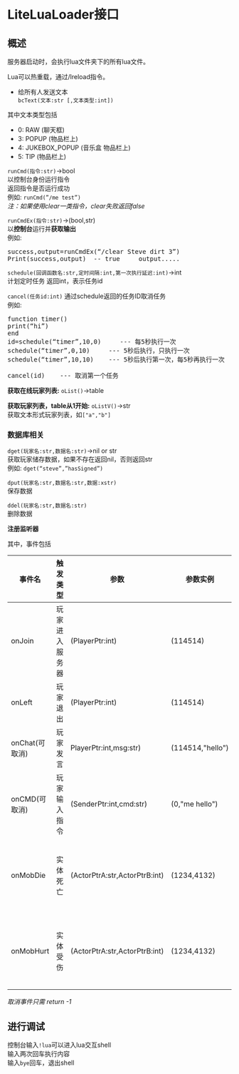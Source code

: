 # LiteLuaLoader接口

## 概述

服务器启动时，会执行lua文件夹下的所有lua文件。

Lua可以热重载，通过/lreload指令。

- 给所有人发送文本</br>
`bcText(文本:str [,文本类型:int])`

其中文本类型包括

- 0: RAW (聊天框)
- 3: POPUP (物品栏上)
- 4: JUKEBOX_POPUP (音乐盒 物品栏上)
- 5: TIP (物品栏上)

`runCmd(指令:str)`->bool</br>
以控制台身份运行指令</br>
返回指令是否运行成功</br>
例如: `runCmd(”/me test”)`</br>
*注：如果使用clear一类指令，clear失败返回false*

`runCmdEx(指令:str)`->(bool,str)</br>
以**控制台**运行并**获取输出**</br>
例如:
<pre>
success,output=runCmdEx(“/clear Steve dirt 3”)
Print(success,output)  -- true     output.....
</pre>

`schedule(回调函数名:str,定时间隔:int,第一次执行延迟:int)`->int</br>
计划定时任务 返回int，表示任务id</br>

`cancel(任务id:int)`
通过schedule返回的任务ID取消任务</br>
例如:
<pre>
function timer()
print(“hi”)
end
id=schedule(“timer”,10,0)     --- 每5秒执行一次
schedule(“timer”,0,10)     --- 5秒后执行，只执行一次
schedule(“timer”,10,10)    --- 5秒后执行第一次，每5秒再执行一次

cancel(id)    --- 取消第一个任务
</pre>

**获取在线玩家列表:** `oList()`->table

**获取玩家列表，table从1开始:** `oListV()`->str</br>
获取文本形式玩家列表，如`["a","b"]`


### 数据库相关
`dget(玩家名:str,数据名:str)`->nil or str</br>
获取玩家储存数据，如果不存在返回nil，否则返回str</br>
例如: `dget(“steve”,”hasSigned”)`

`dput(玩家名:str,数据名:str,数据:xstr)`</br>
保存数据

`ddel(玩家名:str,数据名:str)`</br>
删除数据

**注册监听器**

其中，事件包括

事件名|触发类型|参数|参数实例|备注
--|---|---|---|--
onJoin| 玩家进入服务器 |(PlayerPtr:int)|(114514)| |
onLeft|玩家退出|(PlayerPtr:int)|(114514)| |
onChat(可取消)|玩家发言|PlayerPtr:int,msg:str)|(114514,"hello")| |
onCMD(可取消)|玩家输入指令|(SenderPtr:int,cmd:str)|(0,"me hello")| SenderPtr可能为0|
onMobDie|实体死亡|(ActorPtrA:str,ActorPtrB:int)|(1234,4132)|ActorPtrA为死亡生物指针,ActorPtrB为杀死该生物的生物的指针(可能为0)|
onMobHurt|实体受伤|(ActorPtrA:str,ActorPtrB:int)|(1234,4132)|ActorPtrA为受伤生物指针,ActorPtrB为攻击该生物的生物的指针(可能为0)|

*取消事件只需 return -1*

## 进行调试
控制台输入`!lua`可以进入lua交互shell</br>
输入两次回车执行内容</br>
输入`bye`回车，退出shell
